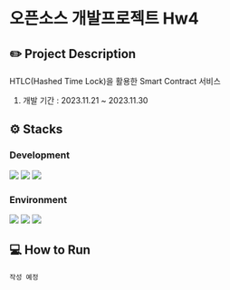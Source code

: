 # 오픈소스 개발프로젝트 Hw4

## ✏️ Project Description

HTLC(Hashed Time Lock)을 활용한 Smart Contract 서비스

1. 개발 기간 : 2023.11.21 ~ 2023.11.30

## ⚙️ Stacks

### Development

<img src="https://img.shields.io/badge/SpringBoot-6DB33F?style=for-the-badge&logo=SpringBoot&logoColor=white"> <img src="https://img.shields.io/badge/Gradle-02303A?style=for-the-badge&logo=Gradle&logoColor=white"> <img src="https://img.shields.io/badge/Thymeleaf-005F0F?style=for-the-badge&logo=Thymeleaf&logoColor=white">

### Environment

<img src="https://img.shields.io/badge/github-181717?style=for-the-badge&logo=github&logoColor=white"> <img src="https://img.shields.io/badge/git-F05032?style=for-the-badge&logo=git&logoColor=white"> <img src="https://img.shields.io/badge/IntelliJ%20IDEA-000000?style=for-the-badge&logo=intellijidea&logoColor=white">

## 💻 How to Run

```
작성 예정
```
